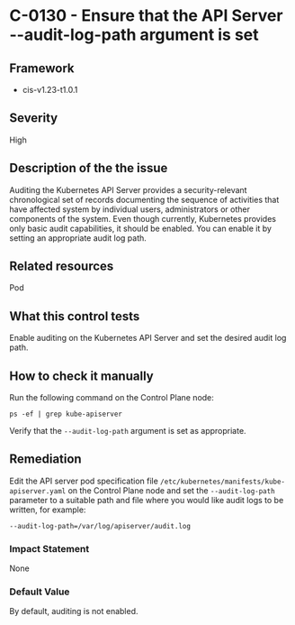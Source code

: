 # C-0130 - Ensure that the API Server --audit-log-path argument is set

## Framework
* cis-v1.23-t1.0.1
 
## Severity
High

## Description of the the issue
Auditing the Kubernetes API Server provides a security-relevant chronological set of records documenting the sequence of activities that have affected system by individual users, administrators or other components of the system. Even though currently, Kubernetes provides only basic audit capabilities, it should be enabled. You can enable it by setting an appropriate audit log path.
 
## Related resources
Pod
 
## What this control tests 
Enable auditing on the Kubernetes API Server and set the desired audit log path.
 
## How to check it manually 
Run the following command on the Control Plane node:

 
```
ps -ef | grep kube-apiserver

```
 Verify that the `--audit-log-path` argument is set as appropriate.
 
## Remediation
Edit the API server pod specification file `/etc/kubernetes/manifests/kube-apiserver.yaml` on the Control Plane node and set the `--audit-log-path` parameter to a suitable path and file where you would like audit logs to be written, for example:

 
```
--audit-log-path=/var/log/apiserver/audit.log

```
 
### Impact Statement
None
 
### Default Value
By default, auditing is not enabled.
 
